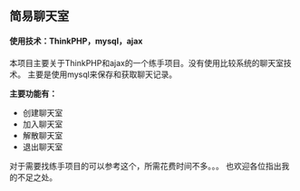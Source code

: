 ## 简易聊天室
#### 使用技术：ThinkPHP，mysql，ajax
本项目主要关于ThinkPHP和ajax的一个练手项目。没有使用比较系统的聊天室技术。
主要是使用mysql来保存和获取聊天记录。

**主要功能有：**
+ 创建聊天室
+ 加入聊天室
+ 解散聊天室
+ 退出聊天室

对于需要找练手项目的可以参考这个，所需花费时间不多。。。
也欢迎各位指出我的不足之处。
